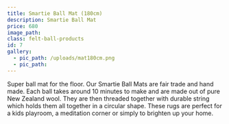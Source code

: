 ```yaml
---
title: Smartie Ball Mat (180cm)
description: Smartie Ball Mat
price: 680
image_path:
class: felt-ball-products
id: 7
gallery:
  - pic_path: /uploads/mat180cm.png
  - pic_path:
---
```



Super ball mat for the floor. Our Smartie Ball Mats are fair trade and hand made. Each ball takes around 10 minutes to make and are made out of pure New Zealand wool. They are then threaded together with durable string which holds them all together in a circular shape. These rugs are perfect for a kids playroom, a meditation corner or simply to brighten up your home.